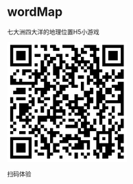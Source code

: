 # wordMap
七大洲四大洋的地理位置H5小游戏

![](https://raw.githubusercontent.com/Angewell/wordMap/master/wordMap.png)

扫码体验
